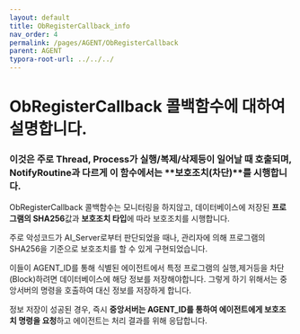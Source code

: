```yaml
---
layout: default
title: ObRegisterCallback_info
nav_order: 4
permalink: /pages/AGENT/ObRegisterCallback
parent: AGENT
typora-root-url: ../../../
---
```


# **ObRegisterCallback 콜백함수에 대하여 설명합니다.**

### 이것은 주로 Thread, Process가 실행/복제/삭제등이 일어날 때 호출되며, NotifyRoutine과 다르게 이 함수에서는 **보호조치(차단)**를 시행합니다. 

ObRegisterCallback 콜백함수는 모니터링을 하지않고, 데이터베이스에 저장된 **프로그램의 SHA256**값과 **보호조치 타입**에 따라 보호조치를 시행합니다. <br>

주로 악성코드가 AI_Server로부터 판단되었을 때나, 관리자에 의해 프로그램의 SHA256을 기준으로 보호조치를 할 수 있게 구현되었습니다.  <br>

이들이 AGENT_ID를 통해 식별된 에이전트에서 특정 프로그램의 실행,제거등을 차단(Block)하려면 데이터베이스에 해당 정보를 저장해야합니다. 그렇게 하기 위해서는 중앙서버의 명령을 호출하여 대신 정보를 저장하게 합니다. <br>

정보 저장이 성공된 경우, 즉시 **중앙서버는 AGENT_ID를 통하여 에이전트에게 보호조치 명령을 요청**하고 에이전트는 처리 결과를 위해 응답합니다. 
